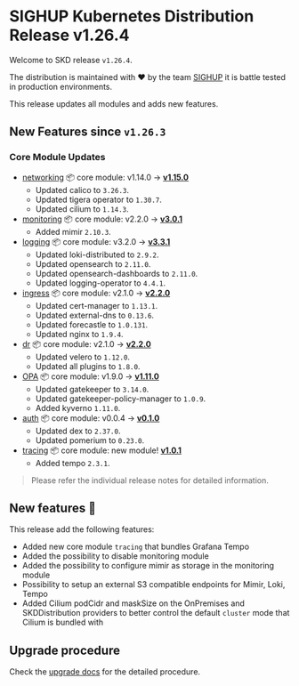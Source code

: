 # SIGHUP Kubernetes Distribution Release v1.26.4

Welcome to SKD release `v1.26.4`.

The distribution is maintained with ❤️ by the team [SIGHUP](https://sighup.io/) it is battle tested in production environments.

This release updates all modules and adds new features.

## New Features since `v1.26.3`

### Core Module Updates

- [networking](https://github.com/sighupio/fury-kubernetes-networking) 📦 core module: v1.14.0 -> [**v1.15.0**](https://github.com/sighupio/fury-kubernetes-networking/releases/tag/v1.15.0)
  - Updated calico to `3.26.3`.
  - Updated tigera operator to `1.30.7`.
  - Updated cilium to `1.14.3`.
- [monitoring](https://github.com/sighupio/fury-kubernetes-monitoring) 📦 core module: v2.2.0 -> [**v3.0.1**](https://github.com/sighupio/fury-kubernetes-monitoring/releases/tag/v3.0.1)
  - Added mimir `2.10.3`.
- [logging](https://github.com/sighupio/fury-kubernetes-logging) 📦 core module: v3.2.0 -> [**v3.3.1**](https://github.com/sighupio/fury-kubernetes-logging/releases/tag/v3.3.1)
  - Updated loki-distributed to `2.9.2`.
  - Updated opensearch to `2.11.0`.
  - Updated opensearch-dashboards to `2.11.0`.
  - Updated logging-operator to `4.4.1`.
- [ingress](https://github.com/sighupio/fury-kubernetes-ingress) 📦 core module: v2.1.0 -> [**v2.2.0**](https://github.com/sighupio/fury-kubernetes-ingress/releases/tag/v2.2.0)
  - Updated cert-manager to `1.13.1`.
  - Updated external-dns to `0.13.6`.
  - Updated forecastle to `1.0.131`.
  - Updated nginx to `1.9.4`.
- [dr](https://github.com/sighupio/fury-kubernetes-dr) 📦 core module: v2.1.0 -> [**v2.2.0**](https://github.com/sighupio/fury-kubernetes-dr/releases/tag/v2.2.0)
  - Updated velero to `1.12.0`.
  - Updated all plugins to `1.8.0`.
- [OPA](https://github.com/sighupio/fury-kubernetes-opa) 📦 core module: v1.9.0 -> [**v1.11.0**](https://github.com/sighupio/fury-kubernetes-opa/releases/tag/v1.11.0)
  - Updated gatekeeper to `3.14.0`.
  - Updated gatekeeper-policy-manager to `1.0.9`.
  - Added kyverno `1.11.0`.
- [auth](https://github.com/sighupio/fury-kubernetes-auth) 📦 core module: v0.0.4 -> [**v0.1.0**](https://github.com/sighupio/fury-kubernetes-auth/releases/tag/v0.1.0)
  - Updated dex to `2.37.0`.
  - Updated pomerium to `0.23.0`.
- [tracing](https://github.com/sighupio/fury-kubernetes-tracing) 📦 core module: new module! [**v1.0.1**](https://github.com/sighupio/fury-kubernetes-tracing/releases/tag/v1.0.1)
  - Added tempo `2.3.1`.
> Please refer the individual release notes for detailed information.


## New features 🌟

This release add the following features:

- Added new core module `tracing` that bundles Grafana Tempo
- Added the possibility to disable monitoring module
- Added the possibility to configure mimir as storage in the monitoring module
- Possibility to setup an external S3 compatible endpoints for Mimir, Loki, Tempo
- Added Cilium podCidr and maskSize on the OnPremises and SKDDistribution providers to better control the default `cluster` mode that Cilium is bundled with


## Upgrade procedure

Check the [upgrade docs](https://github.com/sighupio/furyctl/tree/develop/docs/upgrades/kfd) for the detailed procedure.
